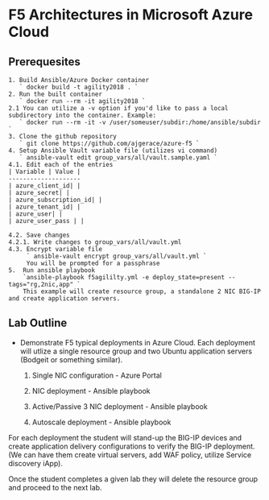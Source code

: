# F5 Architectures in Microsoft Azure Cloud

## Prerequesites
    1. Build Ansible/Azure Docker container
       ` docker build -t agility2018 . `
    2. Run the built container
       ` docker run --rm -it agility2018 `
    2.1 You can utilize a -v option if you'd like to pass a local subdirectory into the container. Example:
       ` docker run --rm -it -v /user/someuser/subdir:/home/ansible/subdir `
    3. Clone the github repository
       ` git clone https://github.com/ajgerace/azure-f5 `
    4. Setup Ansible Vault variable file (utilizes vi command)
       ` ansible-vault edit group_vars/all/vault.sample.yaml `
    4.1. Edit each of the entries
    | Variable | Value |
    --------------------
    | azure_client_id| | 
    | azure_secret| | 
    | azure_subscription_id| |
    | azure_tenant_id| |
    | azure_user| |
    | azure_user_pass | |

    4.2. Save changes
    4.2.1. Write changes to group_vars/all/vault.yml
    4.3. Encrypt variable file
         ` ansible-vault encrypt group_vars/all/vault.yml `
         You will be prompted for a passphrase
    5.  Run ansible playbook 
        `ansible-playbook f5agililty.yml -e deploy_state=present --tags="rg,2nic,app" ` 
        This example will create resource group, a standalone 2 NIC BIG-IP and create application servers.

## Lab Outline
* Demonstrate F5 typical deployments in Azure Cloud. Each  deployment will utlize a single resource group and two Ubuntu application servers (Bodgeit or something similar).

    1. Single NIC configuration - Azure Portal

    2. NIC deployment - Ansible playbook

    3. Active/Passive 3 NIC deployment - Ansible playbook

    4. Autoscale deployment - Ansible playbook


For each deployment the student will stand-up the BIG-IP devices and create application delivery configurations to verify the BIG-IP deployment.  (We can have them create virtual servers, add WAF policy, utilize Service discovery iApp).


Once the student completes a given lab they will delete the resource group and proceed to the next lab.

